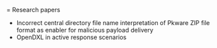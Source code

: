 = Research papers

 - Incorrect central directory file name interpretation of Pkware ZIP file format as enabler for malicious payload delivery
 - OpenDXL in active response scenarios

